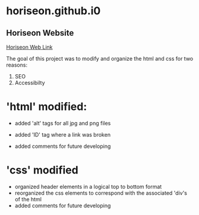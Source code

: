# horiseon.github.i0

## Horiseon Website 
[Horiseon Web Link]()

The goal of this project was to modify and organize the html and css for two reasons: 
1. SEO 
2. Accessibilty  

# 'html' modified: 

* added 'alt' tags for all jpg and png files
* added 'ID' tag where a link was broken 


* added comments for future developing 

# 'css' modified 

* organized header elements in a logical top to bottom format 
* reorganized the css elements to correspond with the associated 'div's of the html 
* added comments for future developing 
